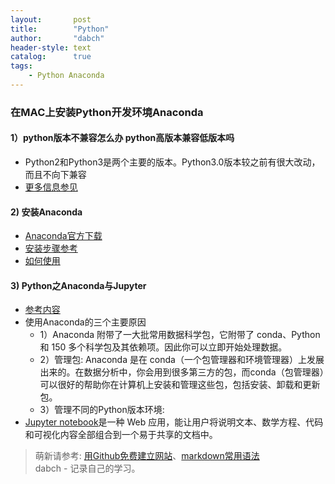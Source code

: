 ```yaml
---
layout:       post
title:        "Python"
author:       "dabch"
header-style: text
catalog:      true
tags:
    - Python Anaconda
---
```


### 在MAC上安装Python开发环境Anaconda

#### 1）python版本不兼容怎么办 python高版本兼容低版本吗
- Python2和Python3是两个主要的版本。Python3.0版本较之前有很大改动，而且不向下兼容
- [更多信息参见](https://blog.csdn.net/liuchenxi66/article/details/132090546)

#### 2) 安装Anaconda
- [Anaconda官方下载](https://www.anaconda.com/download)  
- [安装步骤参考](https://blog.csdn.net/liuchenxi66/article/details/132090546)
- [如何使用](https://zhuanlan.zhihu.com/p/661593468)

#### 3) Python之Anaconda与Jupyter
- [参考内容](https://www.cnblogs.com/peterYong/p/14990923.html)
- 使用Anaconda的三个主要原因
  - 1）Anaconda 附带了一大批常用数据科学包，它附带了 conda、Python 和 150 多个科学包及其依赖项。因此你可以立即开始处理数据。
  - 2）管理包: Anaconda 是在 conda（一个包管理器和环境管理器）上发展出来的。在数据分析中，你会用到很多第三方的包，而conda（包管理器）可以很好的帮助你在计算机上安装和管理这些包，包括安装、卸载和更新包。
  - 3）管理不同的Python版本环境:   
- [Jupyter notebook](http://jupyter.org/)是一种 Web 应用，能让用户将说明文本、数学方程、代码和可视化内容全部组合到一个易于共享的文档中。
  

> 萌新请参考: [用Github免费建立网站](https://www.bilibili.com/video/BV12H4y1N7Q4/)、[markdown常用语法](https://blog.csdn.net/Charmve/article/details/103717763)  
> dabch - 记录自己的学习。
